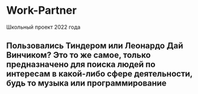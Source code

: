 # Work-Partner
Школьный проект 2022 года

## Пользовались Тиндером или Леонардо Дай Винчиком? Это то же самое, только предназначено для поиска людей по интересам в какой-либо сфере деятельности, будь то музыка или программирование
